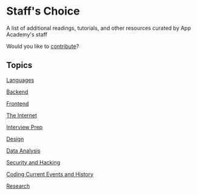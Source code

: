 # Staff's Choice

A list of additional readings, tutorials, and other resources curated by App Academy's staff

Would you like to [contribute](./CONTRIBUTING.md)?

## Topics

[Languages](./languages.md)

[Backend](./backend.md)

[Frontend](./frontend.md)

[The Internet](./the-internet.md)

[Interview Prep](./interview-prep.md)

[Design](./design.md)

[Data Analysis](./data-analysis.md)

[Security and Hacking](./security-and-hacking.md)

[Coding Current Events and History](./coding-history.md)

[Research](./research.md)


